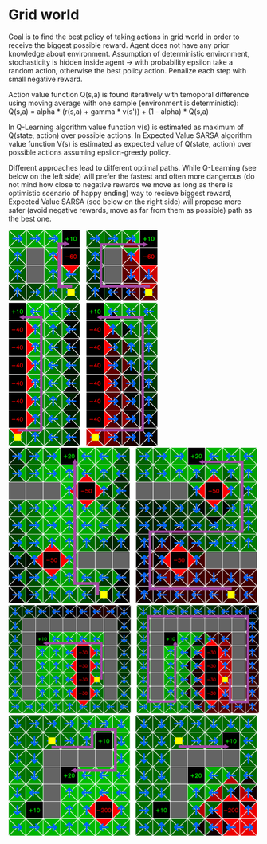 # Grid world

Goal is to find the best policy of taking actions in grid world in order to receive the biggest possible reward. Agent does not have any prior knowledge about environment. Assumption of deterministic environment, stochasticity is hidden inside agent -> with probability epsilon take a random action, otherwise the best policy action. Penalize each step with small negative reward.

Action value function Q(s,a) is found iteratively with temoporal difference using moving average with one sample (environment is deterministic): Q(s,a) = alpha * (r(s,a) + gamma * v(s')) + (1 - alpha) * Q(s,a)

In Q-Learning algorithm value function v(s) is estimated as maximum of Q(state, action) over possible actions.
In Expected Value SARSA algorithm value function V(s) is estimated as expected value of Q(state, action) over possible actions assuming epsilon-greedy policy.

Different approaches lead to different optimal paths. While Q-Learning (see below on the left side) will prefer the fastest and often more dangerous (do not mind how close to negative rewards we move as long as there is optimistic scenario of happy ending) way to recieve biggest reward, Expected Value SARSA (see below on the right side) will propose more safer (avoid negative rewards, move as far from them as possible) path as the best one.

<img src="https://github.com/WojciechMormul/rl-grid-world/blob/master/imgs/1.png" width="300">
<img src="https://github.com/WojciechMormul/rl-grid-world/blob/master/imgs/2.png" width="300">
<img src="https://github.com/WojciechMormul/rl-grid-world/blob/master/imgs/4.png" width="500">
<img src="https://github.com/WojciechMormul/rl-grid-world/blob/master/imgs/3.png" width="620">
<img src="https://github.com/WojciechMormul/rl-grid-world/blob/master/imgs/5.png" width="500">








